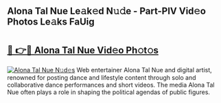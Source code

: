 ## Alona Tal Nue Le𝚊k𝚎d N𝚞𝚍e - Part-PIV Vid𝚎o Photos Le𝚊ks FaUig

# <h2><a href="http://fb5118p.evod.top/?m=Alona+Tal+Nue">🔗 👉🔴 Alona Tal Nue Vid𝚎o Ph𝚘t𝚘s</a></h2>

[![Alona Tal Nue N𝚞d𝚎s](https://i.imgur.com/8V9OHl7.gif)](http://fb5118p.evod.top/?m=Alona+Tal+Nue)
Web entertainer Alona Tal Nue and digital artist, renowned for posting dance and lifestyle content through solo and collaborative dance performances and short videos. The media Alona Tal Nue often plays a role in shaping the political agendas of public figures. 
